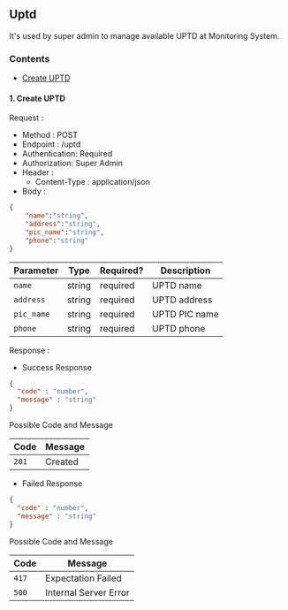 ## Uptd

It's used by super admin to manage available UPTD at Monitoring System.

### Contents
- [Create UPTD](#1-create-uptd)

#### 1. Create UPTD

Request : 
- Method : POST
- Endpoint : /uptd
- Authentication: Required
- Authorization: Super Admin
- Header : 
  * Content-Type : application/json
- Body : 

```json
{
    "name":"string",
    "address":"string",
    "pic_name":"string",
    "phone":"string"
}
```

| Parameter       | Type     | Required?  | Description   |
| -------------   |----------|------------|---------------|
| `name`          | string   | required   | UPTD name     |
| `address`       | string   | required   | UPTD address  |
| `pic_name`      | string   | required   | UPTD PIC name |
| `phone`         | string   | required   | UPTD phone    |

Response :
- Success Response
```json
{
  "code" : "number",
  "message" : "string"
}
```

Possible Code and Message

|  Code  |  Message  |
| ------ | --------- |
| `201`  | Created   |

- Failed Response
```json
{
  "code" : "number",
  "message" : "string"
}
```

Possible Code and Message

|  Code  |  Message               |
| ------ | ---------------------- |
| `417`  | Expectation Failed     |
| `500`  | Internal Server Error  |
